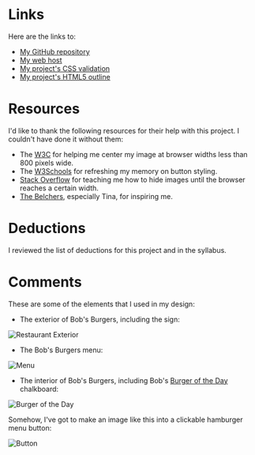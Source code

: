 
# Links
Here are the links to:

* [My GitHub repository](https://github.com/valerielwilliams/project_final2_williams_valerie)
* [My web host](http://valeriebydesign.com/project_final2_williams_valerie/index.html)
* [My project's CSS validation](http://jigsaw.w3.org/css-validator/validator?uri=http%3A%2F%2Fvaleriebydesign.com%2Fproject_final2_williams_valerie%2Findex.html&profile=css3&usermedium=all&warning=1&vextwarning=&lang=en)
* [My project's HTML5 outline](https://gsnedders.html5.org/outliner/process.py?url=http%3A%2F%2Fvaleriebydesign.com%2Fproject_final2_williams_valerie%2Findex.html)

# Resources
I'd like to thank the following resources for their help with this project. I couldn't have done it without them:

* The [W3C](https://www.w3.org/Style/Examples/007/center.en.html#block) for helping me center my image at browser widths less than 800 pixels wide.
*  The [W3Schools](https://www.w3schools.com/Css/css3_buttons.asp) for refreshing my memory on button styling. 
*  [Stack Overflow](http://stackoverflow.com/questions/16550485/hide-div-tag-on-mobile-view-only) for teaching me how to hide images until the browser reaches a certain width.
*  [The Belchers](http://bobsburgersfox.tumblr.com/), especially Tina, for inspiring me. 

# Deductions
I reviewed the list of deductions for this project and in the syllabus.

# Comments

These are some of the elements that I used in my design:

* The exterior of Bob's Burgers, including the sign:

![Restaurant Exterior](https://s-media-cache-ak0.pinimg.com/736x/e9/87/af/e987afebc88368faaa38b6bd7148b105.jpg)

* The Bob's Burgers menu:

![Menu](http://vignette1.wikia.nocookie.net/bobsburgerpedia/images/6/6c/Bobs-Burgers-Wiki_Menu_01.jpg/revision/latest?cb=20140123021553)

* The interior of Bob's Burgers, including Bob's [Burger of the Day](http://bobsburgeroftheday.tumblr.com/) chalkboard:

![Burger of the Day](http://pixel.nymag.com/imgs/daily/vulture/2014/03/17/17-bobs-burger-baconings.o.jpg/a_610x408.jpg)

Somehow, I've got to make an image like this into a clickable hamburger menu button: 

![Button](http://vignette3.wikia.nocookie.net/bobsburgerpedia/images/6/64/Favicon.ico/revision/latest?cb=20131220085506)

